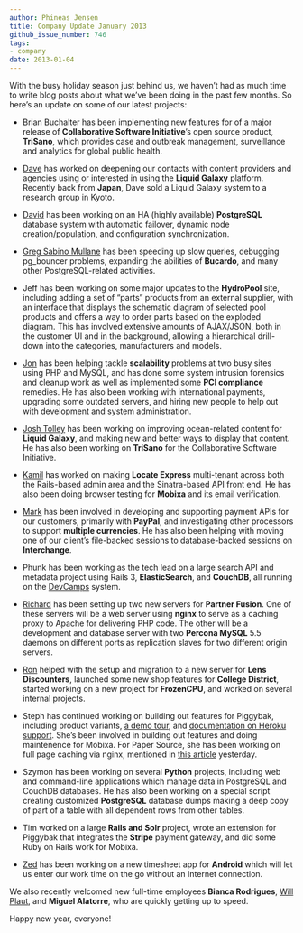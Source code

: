 ```yaml
---
author: Phineas Jensen
title: Company Update January 2013
github_issue_number: 746
tags:
- company
date: 2013-01-04
---
```


With the busy holiday season just behind us, we haven’t had as much time to write blog posts about what we’ve been doing in the past few months. So here’s an update on some of our latest projects:

- Brian Buchalter has been implementing new features for of a major release of **Collaborative Software Initiative**’s open source product, **TriSano**, which provides case and outbreak management, surveillance and analytics for global public health.

- [Dave](/blog/authors/dave-jenkins/) has worked on deepening our contacts with content providers and agencies using or interested in using the **Liquid Galaxy** platform. Recently back from **Japan**, Dave sold a Liquid Galaxy system to a research group in Kyoto.

- [David](/blog/authors/david-christensen/) has been working on an HA (highly available) **PostgreSQL** database system with automatic failover, dynamic node creation/population, and configuration synchronization.

- [Greg Sabino Mullane](/blog/authors/greg-sabino-mullane/) has been speeding up slow queries, debugging pg_bouncer problems, expanding the abilities of **Bucardo**, and many other PostgreSQL-related activities.

- Jeff has been working on some major updates to the **HydroPool** site, including adding a set of “parts” products from an external supplier, with an interface that displays the schematic diagram of selected pool products and offers a way to order parts based on the exploded diagram. This has involved extensive amounts of AJAX/JSON, both in the customer UI and in the background, allowing a hierarchical drill-down into the categories, manufacturers and models.

- [Jon](/team/jon-jensen/) has been helping tackle **scalability** problems at two busy sites using PHP and MySQL, and has done some system intrusion forensics and cleanup work as well as implemented some **PCI compliance** remedies. He has also been working with international payments, upgrading some outdated servers, and hiring new people to help out with development and system administration.

- [Josh Tolley](/team/josh-tolley/) has been working on improving ocean-related content for **Liquid Galaxy**, and making new and better ways to display that content. He has also been working on **TriSano** for the Collaborative Software Initiative.

- [Kamil](/blog/authors/kamil-ciemniewski/) has worked on making **Locate Express** multi-tenant across both the Rails-based admin area and the Sinatra-based API front end. He has also been doing browser testing for **Mobixa** and its email verification.

- [Mark](/team/mark-johnson/) has been involved in developing and supporting payment APIs for our customers, primarily with **PayPal**, and investigating other processors to support **multiple currencies**. He has also been helping with moving one of our client’s file-backed sessions to database-backed sessions on **Interchange**.

- Phunk has been working as the tech lead on a large search API and metadata project using Rails 3, **ElasticSearch**, and **CouchDB**, all running on the [DevCamps](http://www.devcamps.org) system.

- [Richard](/team/richard-templet/) has been setting up two new servers for **Partner Fusion**. One of these servers will be a web server using **nginx** to serve as a caching proxy to Apache for delivering PHP code. The other will be a development and database server with two **Percona MySQL** 5.5 daemons on different ports as replication slaves for two different origin servers.

- [Ron](/team/ron-phipps/) helped with the setup and migration to a new server for **Lens Discounters**, launched some new shop features for **College District**, started working on a new project for **FrozenCPU**, and worked on several internal projects.

- Steph has continued working on building out features for Piggybak, including product variants, [a demo tour](/blog/2012/12/interactive-piggybak-demo-tour/), and [documentation on Heroku support](/blog/2012/11/piggybak-on-heroku/). She’s been involved in building out features and doing maintenence for Mobixa. For Paper Source, she has been working on full page caching via nginx, mentioned in [this article](/blog/2013/01/paper-source-nginx-full-page-caching/) yesterday.

- Szymon has been working on several **Python** projects, including web and command-line applications which manage data in PostgreSQL and CouchDB databases. He has also been working on a special script creating customized **PostgreSQL** database dumps making a deep copy of part of a table with all dependent rows from other tables.

- Tim worked on a large **Rails and Solr** project, wrote an extension for Piggybak that integrates the **Stripe** payment gateway, and did some Ruby on Rails work for Mobixa.

- [Zed](/team/zed-jensen/) has been working on a new timesheet app for **Android** which will let us enter our work time on the go without an Internet connection.

We also recently welcomed new full-time employees **Bianca Rodrigues**, [Will Plaut](/team/will-plaut/), and **Miguel Alatorre**, who are quickly getting up to speed.

Happy new year, everyone!
